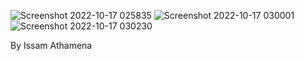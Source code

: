 ![Screenshot 2022-10-17 025835](https://user-images.githubusercontent.com/49134454/196073371-30e4a8cd-62a4-4c25-a424-f65c15373a0c.png)
![Screenshot 2022-10-17 030001](https://user-images.githubusercontent.com/49134454/196073381-00b2220e-588b-4f4e-ae51-63a63875a7dc.png)
![Screenshot 2022-10-17 030230](https://user-images.githubusercontent.com/49134454/196073579-e4812805-b8ba-45b9-9b3a-d279904f60d4.png)


By Issam Athamena
